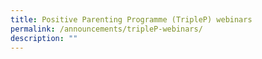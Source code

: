 ```yaml
---
title: Positive Parenting Programme (TripleP) webinars
permalink: /announcements/tripleP-webinars/
description: ""
---
```

